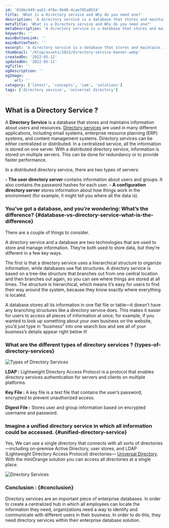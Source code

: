 ```yaml
---
id: '016bc449-aa51-4f8e-9b40-4cae705a0554'
title: 'What is a Directory service and Why do you need one?'
description: 'A directory service is a database that stores and maintains information about users and resources.'
metaTitle: 'What is a Directory service and Why do you need one?'
metaDescription: 'A directory service is a database that stores and maintains information about users and resources.'
keywords: ''
mainButtonLink: ''
mainButtonText: ''
excerpt: 'A directory service is a database that stores and maintains information about users and resources.'
thumbnail: '/blog/assets/2023/directory-service-banner.webp'
createdOn: '2022-05-12'
updatedOn: '2022-05-12'
ogTitle: ''
ogDescription: ''
ogImage:
    url: ''
category: ['latest', 'concepts', 'iam', 'solutions']
tags: ['directory secvice', 'universal directory']
---
```


## What is a Directory Service ?

A **Directory Service** is a database that stores and maintains information about users and resources. [Directory services](https://www.miniorange.com/products/directory-services) are used in many different applications, including email systems, enterprise resource planning (ERP) systems, and content management systems. Directory services can be either centralized or distributed. In a centralized service, all the information is stored on one server. With a distributed directory service, information is stored on multiple servers. This can be done for redundancy or to provide faster performance.

In a distributed directory service, there are two types of servers:

**- The user directory server** contains information about users and groups. It also contains the password hashes for each user.
**- A configuration directory server** stores information about how things work in the environment (for example, it might tell you where all the data is).

### You’ve got a database, and you’re wondering: What’s the difference? {#database-vs-directory-service-what-is-the-difference}

There are a couple of things to consider.

A directory service and a database are two technologies that are used to store and manage information. They’re both used to store data, but they’re different in a few key ways.

The first is that a directory service uses a hierarchical structure to organize information, while databases use flat structures. A directory service is based on a tree-like structure that branches out from one central location and then branches out again, so you can see where things are stored at all times. The structure is hierarchical, which means it’s easy for users to find their way around the system, because they know exactly where everything is located.

A database stores all its information in one flat file or table—it doesn’t have any branching structures like a directory service does. This makes it easier for users to access all pieces of information at once; for example, if you wanted to look up something about your own business on the website, you’d just type in “business” into one search box and see all of your business’s details appear right below it!

### What are the different types of directory services ? {types-of-directory-services}

![Types of Directory Services](/blog/assets/2023/types-of-directory-services.webp)

**LDAP :** Lightweight Directory Access Protocol is a protocol that enables directory services authentication for servers and clients on multiple platforms.

**Key File :** A key file is a text file that contains the user’s password, encrypted to prevent unauthorized access.

**Digest File :** Stores user and group information based on encrypted username and password.

### Imagine a unified directory service in which all information could be accessed. {#unified-directory-service}

Yes, We can use a single directory that connects with all sorts of directories—including on-premise Active Directory, user stores, and LDAP (Lightweight Directory Access Protocol) directories— [Universal Directory](https://www.miniorange.com/products/directory-services). With the miniOrange solution you can access all directories at a single place.

![Directory Services](/blog/assets/2023/directory-service-banner.webp)

### Conclusion : {#conclusion}

Directory services are an important piece of enterprise databases. In order to create a centralized hub in which all employees can locate the information they need, organizations need a way to identify and communicate with different users in their business. In order to do this, they need directory services within their enterprise database solution.
